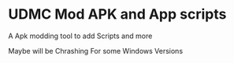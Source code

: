# UDMC Mod APK and App scripts
A Apk modding tool to add Scripts and more

Maybe will be Chrashing For some Windows Versions

